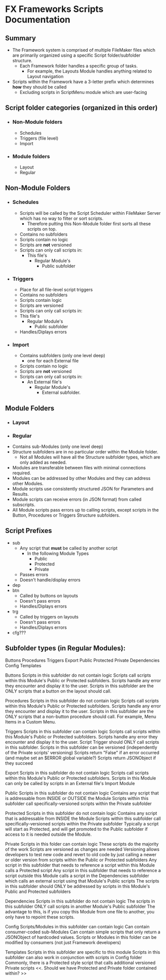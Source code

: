 # FX Frameworks Scripts Documentation

## Summary

- The Framework system is comprised of multiple FileMaker files which are primarily organized using a specific Script folder/subfolder structure.
  - Each Framework folder handles a specific group of tasks.
    - For example, the Layouts Module handles anything related to Layout navigation 
- Scripts within the Framework have a 3-letter prefix which determines **how** they should be called
  - Excluding scripts in ScriptMenu module which are user-facing

## Script folder categories (organized in this order)

- ### Non-Module folders
  - Schedules
  - Triggers (file level)
  - Import
- ### Module folders
  - Layout
  - Regular

## Non-Module Folders

- ### Schedules
  - Scripts will be called by the Script Scheduler within FileMaker Server which has no way to filter or sort scripts.
      - Therefore putting this Non-Module folder first sorts all these scripts on top.
  - Contains no subfolders
  - Scripts contain no logic
  - Scripts are **not** versioned
  - Scripts can only call scripts in:
    - This file's
      - Regular Module's
        - Public subfolder

- ### Triggers
  -  Place for all file-level script triggers
  -  Contains no subfolders
  -  Scripts contain logic
  -  Scripts are versioned
  -  Scripts can only call scripts in:
    - This file's
      - Regular Module's
        - Public subfolder
  - Handles/Diplays errors
 
- ### Import
  - Contains subfolders (only one level deep)
    - one for each External file 
  - Scripts contain no logic
  - Scripts are **not** versioned
  - Scripts can only call scripts in:
    - An External file's 
      - Regular Module's
        - External subfolder.

## Module Folders

- ### Layout
- ### Regular
- Contains sub-Modules (only one level deep)
- Structure subfolders are in no particular order within the Module folder.
  - Not all Modules will have all the Structure subfolder types, which are only added as needed.  
- Modules are transferable between files with minimal connections required.
- Modules can be addressed by other Modules and they can address other Modules.
- Module scripts use consistently structured JSON for Parameters and Results.
- Module scripts can receive errors (in JSON format) from called subscripts.
- All Module scripts pass errors up to calling scripts, except scripts in the Button, Procedures or Triggers Structure subfolders.


## Script Prefixes
- sub
  - Any script that **must** be called by another script
    - In the following Module Types
      - Public
      - Protected
      - Private  
  - Passes errors
  - Doesn't handle/display errors 
- dep
- btn
  - Called by buttons on layouts
  - Doesn't pass errors
  - Handles/Diplays errors
- trg
  - Called by triggers on layouts
  - Doesn't pass errors
  - Handles/Diplays errors
- cfg???


## Subfolder types (in Regular Modules):

Buttons
Procedures
Triggers
Export
Public
Protected
Private
Dependencies
Config
Templates


Buttons
Scripts in this subfolder do not contain logic
Scripts call scripts within this Module's Public or Protected subfolders.
Scripts handle any error they encounter and display it to the user.
Scripts in this subfolder are the ONLY scripts that a button on the layout should call.

Procedures
Scripts in this subfolder do not contain logic
Scripts call scripts within this Module's Public or Protected subfolders.
Scripts handle any error they encounter and display it to the user.
Scripts in this subfolder are the ONLY scripts that a non-button procedure should call. For example, Menu Items in a Custom Menu.


Triggers
Scripts in this subfolder can contain logic
Scripts call scripts within this Module's Public or Protected subfolders.
Scripts handle any error they encounter and display it to the user.
Script Trigger should ONLY call scripts in this subfolder.
Scripts in this subfolder can be versioned (independently of the Private scripts' versioning)
Scripts return "False" if an error occurred (and maybe set an $ERROR global variable?)
Scripts return JSONObject if they succeed

Export
Scripts in this subfolder do not contain logic
Scripts call scripts within this Module's Public or Protected subfolders.
Scripts in this Module can only be called by scripts in an External file's Import Module

Public
Scripts in this subfolder do not contain logic
Contains any script that is addressable from INSIDE or OUTSIDE the Module
Scripts within this subfolder call specifically-versioned scripts within the Private subfolder

Protected
Scripts in this subfolder do not contain logic
Contains any script that is addressable from INSIDE the Module
Scripts within this subfolder call specifically-versioned scripts within the Private subfolder
Typically a script will start as Protected, and will get promoted to the Public subfolder if access to it is needed outside the Module.

Private 
Scripts in this folder can contain logic
These scripts do the majority of the work
Scripts are versioned as changes are needed
Versioning allows developers to test new code and revert to old code by just calling a newer or older version from scripts within the Public or Protected subfolders
Any script in this subfolder that needs to reference a script within this Module calls a Protected script
Any script in this subfolder that needs to reference a script outside this Module calls a script in the Dependencies subfolder which calls an external script using that Module's Public scripts
The scripts in this subfolder should ONLY be addressed by scripts in this Module's Public and Protected subfolders

Dependencies
Scripts in this subfolder do not contain logic
The scripts in this subfolder ONLY call scripts in another Module's Public subfolder
The advantage to this, is if you copy this Module from one file to another, you only have to repoint these scripts.

Config
Scripts/Modules in this subfolder can contain logic
Can contain consumer-coded sub-Modules
Can contain simple scripts that only return a JSONObject of hardcoded values.
Scripts or Modules in this folder can be modified by consumers (not just Framework developers)

Templates
Scripts in this subfolder are specific to this module
Scripts in this subfolder can also work in conjunction with scripts in Config folder
Commonly, there is a Protected style script that calls additional versioned Private scripts
<<.  Should we have Protected and Private folder contained within?   >>
